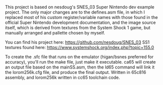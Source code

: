 This project is based on nesdoug's SNES_03 Super Nintendo dev example project. The only major changes are to the defines.asm file, in which I replaced most of his custom register/variable names with those found in the official Super Nintendo development documentation, and the image source itself, which is derived from textures from the System Shock 1 game, but manually arranged and pallette chosen by myself.

You can find his project here: https://github.com/nesdoug/SNES_03
SS1 textures found here: https://www.systemshock.org/index.php?topic=155.0

To create the .sfc file that runs on the emulator (higan/bsnes preferred for accuracy), you'll run the make file, just make it executable.
ca65 will create an output file based on the mainSS.asm, then the ld65 command will link it the lorom256k.cfg file, and produce the final output.
Written in 65c816 assembly, and lorom256k written in cc65 toolchain code.
